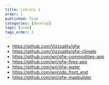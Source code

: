 ```yaml
---
title: Library 1
order: 1
published: True
categories: [develop]
tags: [code]
tags_order: 2
---
```


<ul>
  <li><a href="https://github.com/Vizzuality/gfw">https://github.com/Vizzuality/gfw</a></li>
  <li><a href="https://github.com/Vizzuality/gfw-climate">https://github.com/Vizzuality/gfw-climate</a></li>
  <li><a href="https://github.com/wri/gfw-commodities-app">https://github.com/wri/gfw-commodities-app</a></li>
  <li><a href="https://github.com/wri/gfw-fires-app">https://github.com/wri/gfw-fires-app</a></li>
  <li><a href="https://github.com/wri/gfw-water">https://github.com/wri/gfw-water</a></li>
  <li><a href="https://github.com/wri/odp_front_end">https://github.com/wri/odp_front_end</a></li>
  <li><a href="https://github.com/wri/gfw-mapbuilder">https://github.com/wri/gfw-mapbuilder</a></li>
</ul>
